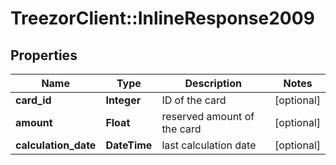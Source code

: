 # TreezorClient::InlineResponse2009

## Properties
Name | Type | Description | Notes
------------ | ------------- | ------------- | -------------
**card_id** | **Integer** | ID of the card | [optional] 
**amount** | **Float** | reserved amount of the card | [optional] 
**calculation_date** | **DateTime** | last calculation date | [optional] 


